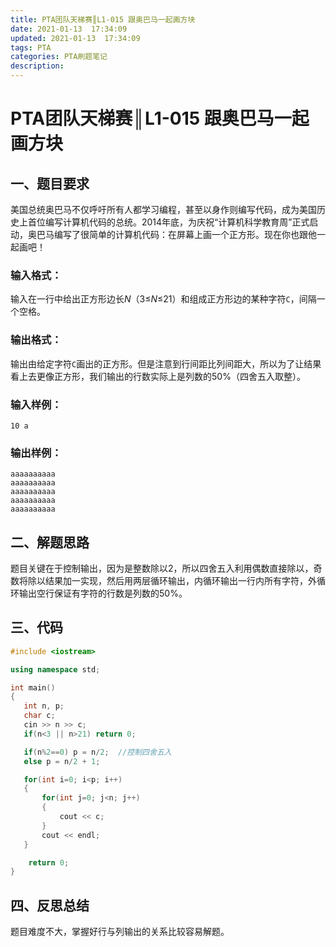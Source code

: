 ```yaml
---
title: PTA团队天梯赛║L1-015 跟奥巴马一起画方块
date: 2021-01-13  17:34:09
updated: 2021-01-13  17:34:09
tags: PTA
categories: PTA刷题笔记
description:
---
```


# PTA团队天梯赛║L1-015 **跟奥巴马一起画方块**

## 一、题目要求

美国总统奥巴马不仅呼吁所有人都学习编程，甚至以身作则编写代码，成为美国历史上首位编写计算机代码的总统。2014年底，为庆祝“计算机科学教育周”正式启动，奥巴马编写了很简单的计算机代码：在屏幕上画一个正方形。现在你也跟他一起画吧！

### 输入格式：

输入在一行中给出正方形边长*N*（3≤*N*≤21）和组成正方形边的某种字符`C`，间隔一个空格。

### 输出格式：

输出由给定字符`C`画出的正方形。但是注意到行间距比列间距大，所以为了让结果看上去更像正方形，我们输出的行数实际上是列数的50%（四舍五入取整）。

### 输入样例：

```in
10 a
```

### 输出样例：

```out
aaaaaaaaaa
aaaaaaaaaa
aaaaaaaaaa
aaaaaaaaaa
aaaaaaaaaa
```

## 二、解题思路

题目关键在于控制输出，因为是整数除以2，所以四舍五入利用偶数直接除以，奇数将除以结果加一实现，然后用两层循环输出，内循环输出一行内所有字符，外循环输出空行保证有字符的行数是列数的50%。

## 三、代码

```cpp
#include <iostream>

using namespace std;

int main()
{
   int n, p;
   char c;
   cin >> n >> c;
   if(n<3 || n>21) return 0;

   if(n%2==0) p = n/2;  //控制四舍五入
   else p = n/2 + 1;

   for(int i=0; i<p; i++)
   {
       for(int j=0; j<n; j++)
       {
           cout << c;
       }
       cout << endl;
   }

    return 0;
}

```

## 四、反思总结

题目难度不大，掌握好行与列输出的关系比较容易解题。